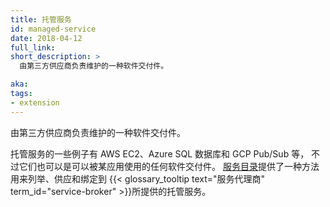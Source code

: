 ```yaml
---
title: 托管服务
id: managed-service
date: 2018-04-12
full_link: 
short_description: >
  由第三方供应商负责维护的一种软件交付件。

aka: 
tags:
- extension
---
```


<!--
title: Managed Service
id: managed-service
date: 2018-04-12
full_link: 
short_description: >
  A software offering maintained by a third-party provider.

aka: 
tags:
- extension
-->

<!--
 A software offering maintained by a third-party provider.
-->

由第三方供应商负责维护的一种软件交付件。

<!--more--> 

<!--
Some examples of Managed Services are AWS EC2, Azure SQL Database, and GCP Pub/Sub, but they can be any software offering that can be used by an application. [Service Catalog](/docs/concepts/service-catalog/) provides a way to list, provision, and bind with Managed Services offered by {{< glossary_tooltip text="Service Brokers" term_id="service-broker" >}}.
-->

托管服务的一些例子有 AWS EC2、Azure SQL 数据库和 GCP Pub/Sub 等，
不过它们也可以是可以被某应用使用的任何软件交付件。
[服务目录](/docs/concepts/service-catalog/)提供了一种方法用来列举、供应和绑定到
{{< glossary_tooltip text="服务代理商" term_id="service-broker" >}}所提供的托管服务。
